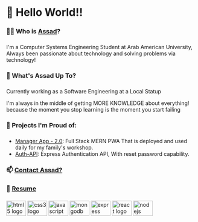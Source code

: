 <h1 align="left">👋 Hello World!!</h1>

###

<h3 align="left">😶‍🌫️ Who is <a href="https://portfolio.anabosi.com">Assad</a>?</h3>

###

<p align="left">I'm a Computer Systems Engineering Student at Arab American University, Always been passionate about technology and solving problems via technology!</p>

###

<h3 align="left">🤔 What's Assad Up To?</h3>

###

<p align="left">Currently working as a Software Engineering at a Local Statup</p>

<p align="left">I'm always in the middle of getting MORE KNOWLEDGE about everything! because the moment you stop learning is the moment you start failing</p>

###

<h3 align="left">🤯 Projects I'm Proud of:</h3>

###

<ul>
<li align="left"><a href="https://github.com/AssadAnabosi/Manager-2.0">Manager App - 2.0</a>: Full Stack MERN PWA That is deployed and used daily for my family's workshop.</li>
<li align="left"><a href="https://github.com/AssadAnabosi/Auth-API">Auth-API</a>: Express Authentication API, With reset password capability.</li>
</ul>

###

<h3 align="left">📫 <a href="https://assad.anabosi.com">Contact Assad?</a></h3>

###

<h3 align="left">📄 <a href="https://github.com/AssadAnabosi/AssadAnabosi/blob/main/Assad%20Anabosi.pdf">Resume</a></h3>

###

<div align="left">
  <img src="https://cdn.jsdelivr.net/gh/devicons/devicon/icons/html5/html5-original.svg" height="40" width="52" alt="html5 logo"  />
  <img src="https://cdn.jsdelivr.net/gh/devicons/devicon/icons/css3/css3-original.svg" height="40" width="52" alt="css3 logo"  />
  <img src="https://cdn.jsdelivr.net/gh/devicons/devicon/icons/javascript/javascript-original.svg" height="40" width="52" alt="javascript logo"  />
  <img src="https://cdn.jsdelivr.net/gh/devicons/devicon/icons/mongodb/mongodb-original.svg" height="40" width="52" alt="mongodb logo"  />
  <img src="https://cdn.jsdelivr.net/gh/devicons/devicon/icons/express/express-original.svg" height="40" width="52" alt="express logo"  />
  <img src="https://cdn.jsdelivr.net/gh/devicons/devicon/icons/react/react-original.svg" height="40" width="52" alt="react logo"  />
  <img src="https://cdn.jsdelivr.net/gh/devicons/devicon/icons/nodejs/nodejs-original.svg" height="40" width="52" alt="nodejs logo"  />
</div>

###
